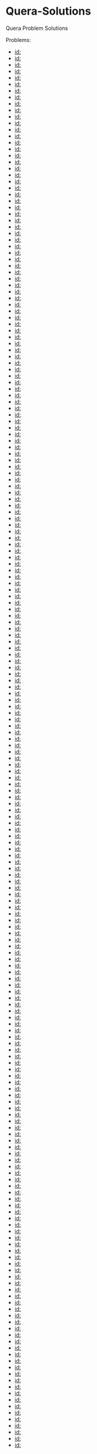 # Quera-Solutions
Quera Problem Solutions

Problems:
- [ id: ]()
- [ id: ]()
- [ id: ]()
- [ id: ]()
- [ id: ]()
- [ id: ]()
- [ id: ]()
- [ id: ]()
- [ id: ]()
- [ id: ]()
- [ id: ]()
- [ id: ]()
- [ id: ]()
- [ id: ]()
- [ id: ]()
- [ id: ]()
- [ id: ]()
- [ id: ]()
- [ id: ]()
- [ id: ]()
- [ id: ]()
- [ id: ]()
- [ id: ]()
- [ id: ]()
- [ id: ]()
- [ id: ]()
- [ id: ]()
- [ id: ]()
- [ id: ]()
- [ id: ]()
- [ id: ]()
- [ id: ]()
- [ id: ]()
- [ id: ]()
- [ id: ]()
- [ id: ]()
- [ id: ]()
- [ id: ]()
- [ id: ]()
- [ id: ]()
- [ id: ]()
- [ id: ]()
- [ id: ]()
- [ id: ]()
- [ id: ]()
- [ id: ]()
- [ id: ]()
- [ id: ]()
- [ id: ]()
- [ id: ]()
- [ id: ]()
- [ id: ]()
- [ id: ]()
- [ id: ]()
- [ id: ]()
- [ id: ]()
- [ id: ]()
- [ id: ]()
- [ id: ]()
- [ id: ]()
- [ id: ]()
- [ id: ]()
- [ id: ]()
- [ id: ]()
- [ id: ]()
- [ id: ]()
- [ id: ]()
- [ id: ]()
- [ id: ]()
- [ id: ]()
- [ id: ]()
- [ id: ]()
- [ id: ]()
- [ id: ]()
- [ id: ]()
- [ id: ]()
- [ id: ]()
- [ id: ]()
- [ id: ]()
- [ id: ]()
- [ id: ]()
- [ id: ]()
- [ id: ]()
- [ id: ]()
- [ id: ]()
- [ id: ]()
- [ id: ]()
- [ id: ]()
- [ id: ]()
- [ id: ]()
- [ id: ]()
- [ id: ]()
- [ id: ]()
- [ id: ]()
- [ id: ]()
- [ id: ]()
- [ id: ]()
- [ id: ]()
- [ id: ]()
- [ id: ]()
- [ id: ]()
- [ id: ]()
- [ id: ]()
- [ id: ]()
- [ id: ]()
- [ id: ]()
- [ id: ]()
- [ id: ]()
- [ id: ]()
- [ id: ]()
- [ id: ]()
- [ id: ]()
- [ id: ]()
- [ id: ]()
- [ id: ]()
- [ id: ]()
- [ id: ]()
- [ id: ]()
- [ id: ]()
- [ id: ]()
- [ id: ]()
- [ id: ]()
- [ id: ]()
- [ id: ]()
- [ id: ]()
- [ id: ]()
- [ id: ]()
- [ id: ]()
- [ id: ]()
- [ id: ]()
- [ id: ]()
- [ id: ]()
- [ id: ]()
- [ id: ]()
- [ id: ]()
- [ id: ]()
- [ id: ]()
- [ id: ]()
- [ id: ]()
- [ id: ]()
- [ id: ]()
- [ id: ]()
- [ id: ]()
- [ id: ]()
- [ id: ]()
- [ id: ]()
- [ id: ]()
- [ id: ]()
- [ id: ]()
- [ id: ]()
- [ id: ]()
- [ id: ]()
- [ id: ]()
- [ id: ]()
- [ id: ]()
- [ id: ]()
- [ id: ]()
- [ id: ]()
- [ id: ]()
- [ id: ]()
- [ id: ]()
- [ id: ]()
- [ id: ]()
- [ id: ]()
- [ id: ]()
- [ id: ]()
- [ id: ]()
- [ id: ]()
- [ id: ]()
- [ id: ]()
- [ id: ]()
- [ id: ]()
- [ id: ]()
- [ id: ]()
- [ id: ]()
- [ id: ]()
- [ id: ]()
- [ id: ]()
- [ id: ]()
- [ id: ]()
- [ id: ]()
- [ id: ]()
- [ id: ]()
- [ id: ]()
- [ id: ]()
- [ id: ]()
- [ id: ]()
- [ id: ]()
- [ id: ]()
- [ id: ]()
- [ id: ]()
- [ id: ]()
- [ id: ]()
- [ id: ]()
- [ id: ]()
- [ id: ]()
- [ id: ]()
- [ id: ]()
- [ id: ]()
- [ id: ]()
- [ id: ]()
- [ id: ]()
- [ id: ]()
- [ id: ]()
- [ id: ]()
- [ id: ]()
- [ id: ]()
- [ id: ]()
- [ id: ]()
- [ id: ]()
- [ id: ]()
- [ id: ]()
- [ id: ]()
- [ id: ]()
- [ id: ]()
- [ id: ]()
